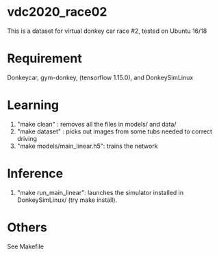 # vdc2020_race02
This is a dataset for virtual donkey car race #2, tested on Ubuntu 16/18

# Requirement
Donkeycar, gym-donkey, (tensorflow 1.15.0), and DonkeySimLinux

# Learning
1. "make clean" : removes all the files in models/ and data/ 
2. "make dataset" : picks out images from some tubs needed to correct driving
3. "make models/main_linear.h5": trains the network

# Inference
1. "make run_main_linear":  launches the simulator installed in DonkeySimLinux/ (try make install).

# Others 
See Makefile
